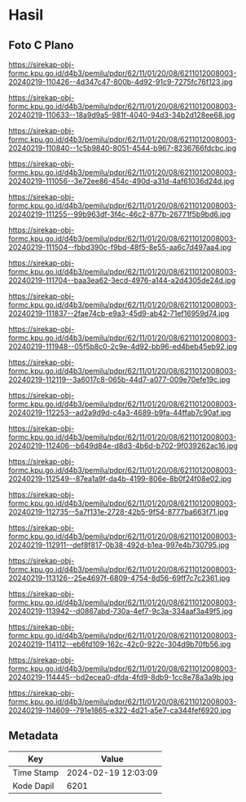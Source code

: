 # Hasil

## Foto C Plano

https://sirekap-obj-formc.kpu.go.id/d4b3/pemilu/pdpr/62/11/01/20/08/6211012008003-20240219-110426--4d347c47-800b-4d92-91c9-7275fc76f123.jpg

https://sirekap-obj-formc.kpu.go.id/d4b3/pemilu/pdpr/62/11/01/20/08/6211012008003-20240219-110633--18a9d9a5-981f-4040-94d3-34b2d128ee68.jpg

https://sirekap-obj-formc.kpu.go.id/d4b3/pemilu/pdpr/62/11/01/20/08/6211012008003-20240219-110840--1c5b9840-8051-4544-b967-8236766fdcbc.jpg

https://sirekap-obj-formc.kpu.go.id/d4b3/pemilu/pdpr/62/11/01/20/08/6211012008003-20240219-111056--3e72ee86-454c-490d-a31d-4af61036d24d.jpg

https://sirekap-obj-formc.kpu.go.id/d4b3/pemilu/pdpr/62/11/01/20/08/6211012008003-20240219-111255--99b963df-3f4c-46c2-877b-26771f5b9bd6.jpg

https://sirekap-obj-formc.kpu.go.id/d4b3/pemilu/pdpr/62/11/01/20/08/6211012008003-20240219-111504--fbbd390c-f9bd-48f5-8e55-aa6c7d497aa4.jpg

https://sirekap-obj-formc.kpu.go.id/d4b3/pemilu/pdpr/62/11/01/20/08/6211012008003-20240219-111704--baa3ea62-3ecd-4976-a144-a2d4305de24d.jpg

https://sirekap-obj-formc.kpu.go.id/d4b3/pemilu/pdpr/62/11/01/20/08/6211012008003-20240219-111837--2fae74cb-e9a3-45d9-ab42-71ef16959d74.jpg

https://sirekap-obj-formc.kpu.go.id/d4b3/pemilu/pdpr/62/11/01/20/08/6211012008003-20240219-111948--05f5b8c0-2c9e-4d92-bb96-ed4beb45eb92.jpg

https://sirekap-obj-formc.kpu.go.id/d4b3/pemilu/pdpr/62/11/01/20/08/6211012008003-20240219-112119--3a6017c8-065b-44d7-a077-009e70efe19c.jpg

https://sirekap-obj-formc.kpu.go.id/d4b3/pemilu/pdpr/62/11/01/20/08/6211012008003-20240219-112253--ad2a9d9d-c4a3-4689-b9fa-44ffab7c90af.jpg

https://sirekap-obj-formc.kpu.go.id/d4b3/pemilu/pdpr/62/11/01/20/08/6211012008003-20240219-112406--b649d84e-d8d3-4b6d-b702-9f039262ac16.jpg

https://sirekap-obj-formc.kpu.go.id/d4b3/pemilu/pdpr/62/11/01/20/08/6211012008003-20240219-112549--87ea1a9f-da4b-4199-806e-8b0f24f08e02.jpg

https://sirekap-obj-formc.kpu.go.id/d4b3/pemilu/pdpr/62/11/01/20/08/6211012008003-20240219-112735--5a7f131e-2728-42b5-9f54-8777ba663f71.jpg

https://sirekap-obj-formc.kpu.go.id/d4b3/pemilu/pdpr/62/11/01/20/08/6211012008003-20240219-112911--def8f817-0b38-492d-b1ea-997e4b730795.jpg

https://sirekap-obj-formc.kpu.go.id/d4b3/pemilu/pdpr/62/11/01/20/08/6211012008003-20240219-113126--25e4697f-6809-4754-8d56-69ff7c7c2361.jpg

https://sirekap-obj-formc.kpu.go.id/d4b3/pemilu/pdpr/62/11/01/20/08/6211012008003-20240219-113942--d0867abd-730a-4ef7-9c3a-334aaf3a49f5.jpg

https://sirekap-obj-formc.kpu.go.id/d4b3/pemilu/pdpr/62/11/01/20/08/6211012008003-20240219-114112--eb6fd109-162c-42c0-922c-304d9b70fb56.jpg

https://sirekap-obj-formc.kpu.go.id/d4b3/pemilu/pdpr/62/11/01/20/08/6211012008003-20240219-114445--bd2ecea0-dfda-4fd9-8db9-1cc8e78a3a9b.jpg

https://sirekap-obj-formc.kpu.go.id/d4b3/pemilu/pdpr/62/11/01/20/08/6211012008003-20240219-114609--791e1865-e322-4d21-a5e7-ca344fef6920.jpg


## Metadata

| Key        | Value               |
| ---------- | ------------------- |
| Time Stamp | 2024-02-19 12:03:09 |
| Kode Dapil | 6201                |




